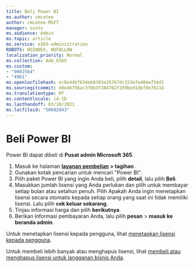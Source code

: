 ```yaml
---
title: Beli Power BI
ms.author: cmcatee
author: cmcatee-MSFT
manager: scotv
ms.audience: Admin
ms.topic: article
ms.service: o365-administration
ROBOTS: NOINDEX, NOFOLLOW
localization_priority: Normal
ms.collection: Adm_O365
ms.custom:
- "9002564"
- "4961"
ms.openlocfilehash: ec8e44bf634eb8393e26767dc153e7e404af54d1
ms.sourcegitcommit: dde46756ac370b3f384702f259bed1dbf8e7611b
ms.translationtype: MT
ms.contentlocale: id-ID
ms.lasthandoff: 03/10/2021
ms.locfileid: "50602043"
---
```

# <a name="purchase-power-bi"></a>Beli Power BI

Power BI dapat dibeli di **Pusat admin Microsoft 365**.

1. Masuk ke halaman **[layanan pembelian](https://go.microsoft.com/fwlink/p/?linkid=868433) > tagihan** .
2. Gunakan kotak pencarian untuk mencari "Power BI".
3. Pilih paket Power BI yang ingin Anda beli, pilih **detail**, lalu pilih **Beli**.
4. Masukkan jumlah lisensi yang Anda perlukan dan pilih untuk membayar setiap bulan atau setahun penuh. Pilih Apakah Anda ingin menetapkan lisensi secara otomatis kepada setiap orang yang saat ini tidak memiliki lisensi. Lalu pilih **cek keluar sekarang**.
5. Tinjau informasi harga dan pilih **berikutnya**.
6. Berikan informasi pembayaran Anda, lalu pilih **pesan**  >  **masuk ke beranda admin**.

Untuk menetapkan lisensi kepada pengguna, lihat [menetapkan lisensi kepada pengguna](https://docs.microsoft.com/microsoft-365/admin/manage/assign-licenses-to-users).

Untuk membeli lebih banyak atau menghapus lisensi, lihat [membeli atau menghapus lisensi untuk langganan bisnis Anda](https://docs.microsoft.com/microsoft-365/commerce/licenses/buy-licenses).